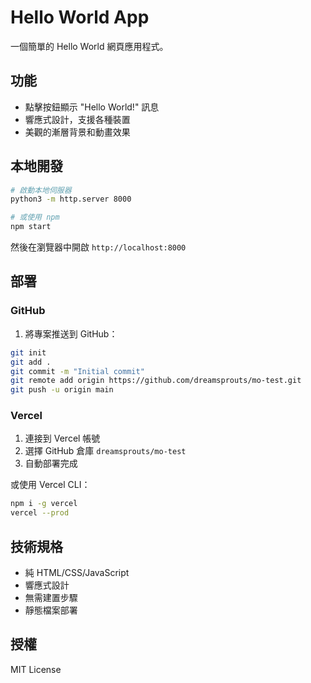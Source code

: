 # Hello World App

一個簡單的 Hello World 網頁應用程式。

## 功能

- 點擊按鈕顯示 "Hello World!" 訊息
- 響應式設計，支援各種裝置
- 美觀的漸層背景和動畫效果

## 本地開發

```bash
# 啟動本地伺服器
python3 -m http.server 8000

# 或使用 npm
npm start
```

然後在瀏覽器中開啟 `http://localhost:8000`

## 部署

### GitHub

1. 將專案推送到 GitHub：
```bash
git init
git add .
git commit -m "Initial commit"
git remote add origin https://github.com/dreamsprouts/mo-test.git
git push -u origin main
```

### Vercel

1. 連接到 Vercel 帳號
2. 選擇 GitHub 倉庫 `dreamsprouts/mo-test`
3. 自動部署完成

或使用 Vercel CLI：
```bash
npm i -g vercel
vercel --prod
```

## 技術規格

- 純 HTML/CSS/JavaScript
- 響應式設計
- 無需建置步驟
- 靜態檔案部署

## 授權

MIT License
